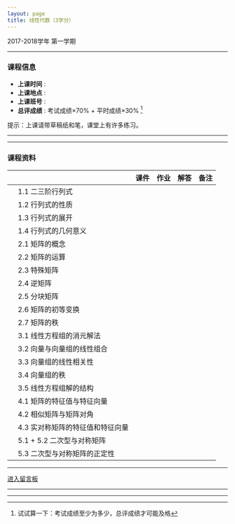 ```yaml
---
layout: page
title: 线性代数（3学分）
---
```



<p class="message">
  2017-2018学年 第一学期
</p>


---

### 课程信息


- __上课时间__ : 
- __上课地点__ : 
- __上课班号__ : 
- __总评成绩__ : 考试成绩×70% + 平时成绩×30% [^exam]

[^exam]: 试试算一下：考试成绩至少为多少，总评成绩才可能及格

提示：上课请带草稿纸和笔，课堂上有许多练习。

---



---

### 课程资料

|        |        | 课件 | 作业 | 解答 |	备注 |
|:--------:|:--------|:------:|:------:|:------:|:------:|
|  | 1.1 二三阶行列式 |  <a href="lectures/1_1_二阶三阶行列式.pdf" target="_blank"><i class="fa fa-file-pdf-o" aria-hidden="true"></i></a>    |      |     |     |
|  | 1.2 行列式的性质 |  <a href="lectures/1_2_行列式的性质.pdf" target="_blank"><i class="fa fa-file-pdf-o" aria-hidden="true"></i></a>    |      |     |     |
|  | 1.3 行列式的展开 |  <a href="lectures/1_3_行列式的展开.pdf" target="_blank"><i class="fa fa-file-pdf-o" aria-hidden="true"></i></a>    |      |     |     |
|  | 1.4 行列式的几何意义 |  <a href="lectures/1_4_行列式的几何意义.pdf" target="_blank"><i class="fa fa-file-pdf-o" aria-hidden="true"></i></a>    |      |     |     |
|  | 2.1 矩阵的概念 |  <a href="lectures/2_1_矩阵的概念.pdf" target="_blank"><i class="fa fa-file-pdf-o" aria-hidden="true"></i></a>    |      |     |     |
|  | 2.2 矩阵的运算 |  <a href="lectures/2_2_矩阵的运算.pdf" target="_blank"><i class="fa fa-file-pdf-o" aria-hidden="true"></i></a>    |      |     |     |
|  | 2.3 特殊矩阵 |  <a href="lectures/2_3_特殊矩阵.pdf" target="_blank"><i class="fa fa-file-pdf-o" aria-hidden="true"></i></a>    |      |     |     |
|  | 2.4 逆矩阵 |  <a href="lectures/2_4_逆矩阵.pdf" target="_blank"><i class="fa fa-file-pdf-o" aria-hidden="true"></i></a>    |      |     |     |
|  | 2.5 分块矩阵 |  <a href="lectures/2_5_分块矩阵.pdf" target="_blank"><i class="fa fa-file-pdf-o" aria-hidden="true"></i></a>    |      |     |     |
|  | 2.6 矩阵的初等变换 |  <a href="lectures/2_6_矩阵的初等变换.pdf" target="_blank"><i class="fa fa-file-pdf-o" aria-hidden="true"></i></a>    |      |     |     |
|  | 2.7 矩阵的秩 |  <a href="lectures/2_7_矩阵的秩.pdf" target="_blank"><i class="fa fa-file-pdf-o" aria-hidden="true"></i></a>    |      |     |     |
|  | 3.1 线性方程组的消元解法 |  <a href="lectures/3_1_线性方程组的消元解法.pdf" target="_blank"><i class="fa fa-file-pdf-o" aria-hidden="true"></i></a>    |      |     |     |
|  | 3.2 向量与向量组的线性组合 |  <a href="lectures/3_2_向量与向量组的线性组合.pdf" target="_blank"><i class="fa fa-file-pdf-o" aria-hidden="true"></i></a>    |      |     |     |
|  | 3.3 向量组的线性相关性 |  <a href="lectures/3_3_向量组的线性相关性.pdf" target="_blank"><i class="fa fa-file-pdf-o" aria-hidden="true"></i></a>    |      |     |     |
|  | 3.4 向量组的秩 |  <a href="lectures/3_4_向量组的秩.pdf" target="_blank"><i class="fa fa-file-pdf-o" aria-hidden="true"></i></a>    |      |     |     |
|  | 3.5 线性方程组解的结构 |  <a href="lectures/3_5_线性方程组解的结构.pdf" target="_blank"><i class="fa fa-file-pdf-o" aria-hidden="true"></i></a>    |      |     |     |
|  | 4.1 矩阵的特征值与特征向量 |  <a href="lectures/4_1_矩阵的特征值与特征向量.pdf" target="_blank"><i class="fa fa-file-pdf-o" aria-hidden="true"></i></a>    |      |     |     |
|  | 4.2 相似矩阵与矩阵对角 |  <a href="lectures/4_2_相似矩阵与矩阵对角.pdf" target="_blank"><i class="fa fa-file-pdf-o" aria-hidden="true"></i></a>    |      |     |     |
|  | 4.3 实对称矩阵的特征值和特征向量 |  <a href="lectures/4_3_实对称矩阵的特征值和特征向量.pdf" target="_blank"><i class="fa fa-file-pdf-o" aria-hidden="true"></i></a>    |      |     |     |
|  | 5.1 + 5.2 二次型与对称矩阵 |  <a href="lectures/5_1_5_2_二次型与对称矩阵.pdf" target="_blank"><i class="fa fa-file-pdf-o" aria-hidden="true"></i></a>    |      |     |     |
|  | 5.3 二次型与对称矩阵的正定性 |  <a href="lectures/5_3_二次型与对称矩阵的正定性.pdf" target="_blank"><i class="fa fa-file-pdf-o" aria-hidden="true"></i></a>    |      |     |  <a href="Misc/5_3_rmk" target="_blank"><i class="fa fa-thumb-tack" aria-hidden="true"></i></a>   |




---

<a href="Misc\disqus" target="_blank">进入留言板</a>

---


---